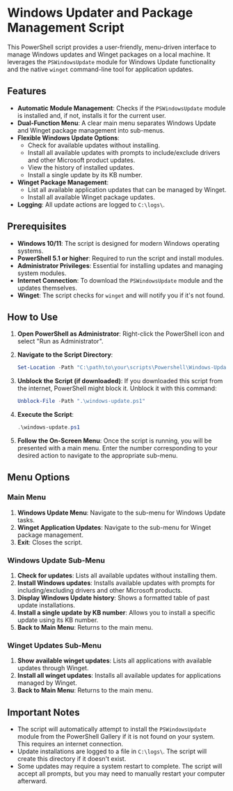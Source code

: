 # Windows Updater and Package Management Script

This PowerShell script provides a user-friendly, menu-driven interface to manage Windows updates and Winget packages on a local machine. It leverages the `PSWindowsUpdate` module for Windows Update functionality and the native `winget` command-line tool for application updates.

## Features

*   **Automatic Module Management**: Checks if the `PSWindowsUpdate` module is installed and, if not, installs it for the current user.
*   **Dual-Function Menu**: A clear main menu separates Windows Update and Winget package management into sub-menus.
*   **Flexible Windows Update Options**:
    *   Check for available updates without installing.
    *   Install all available updates with prompts to include/exclude drivers and other Microsoft product updates.
    *   View the history of installed updates.
    *   Install a single update by its KB number.
*   **Winget Package Management**:
    *   List all available application updates that can be managed by Winget.
    *   Install all available Winget package updates.
*   **Logging**: All update actions are logged to `C:\logs\`.

## Prerequisites

*   **Windows 10/11**: The script is designed for modern Windows operating systems.
*   **PowerShell 5.1 or higher**: Required to run the script and install modules.
*   **Administrator Privileges**: Essential for installing updates and managing system modules.
*   **Internet Connection**: To download the `PSWindowsUpdate` module and the updates themselves.
*   **Winget**: The script checks for `winget` and will notify you if it's not found.

## How to Use

1.  **Open PowerShell as Administrator**: Right-click the PowerShell icon and select "Run as Administrator".

2.  **Navigate to the Script Directory**:
    ```powershell
    Set-Location -Path "C:\path\to\your\scripts\Powershell\Windows-Updater" # Adjust this path
    ```

3.  **Unblock the Script (if downloaded)**: If you downloaded this script from the internet, PowerShell might block it. Unblock it with this command:
    ```powershell
    Unblock-File -Path ".\windows-update.ps1"
    ```

4.  **Execute the Script**:
    ```powershell
    .\windows-update.ps1
    ```

5.  **Follow the On-Screen Menu**: Once the script is running, you will be presented with a main menu. Enter the number corresponding to your desired action to navigate to the appropriate sub-menu.

## Menu Options

### Main Menu

1.  **Windows Update Menu**: Navigate to the sub-menu for Windows Update tasks.
2.  **Winget Application Updates**: Navigate to the sub-menu for Winget package management.
3.  **Exit**: Closes the script.

### Windows Update Sub-Menu

1.  **Check for updates**: Lists all available updates without installing them.
2.  **Install Windows updates**: Installs available updates with prompts for including/excluding drivers and other Microsoft products.
3.  **Display Windows Update history**: Shows a formatted table of past update installations.
4.  **Install a single update by KB number**: Allows you to install a specific update using its KB number.
5.  **Back to Main Menu**: Returns to the main menu.

### Winget Updates Sub-Menu

1.  **Show available winget updates**: Lists all applications with available updates through Winget.
2.  **Install all winget updates**: Installs all available updates for applications managed by Winget.
3.  **Back to Main Menu**: Returns to the main menu.

## Important Notes

*   The script will automatically attempt to install the `PSWindowsUpdate` module from the PowerShell Gallery if it is not found on your system. This requires an internet connection.
*   Update installations are logged to a file in `C:\logs\`. The script will create this directory if it doesn't exist.
*   Some updates may require a system restart to complete. The script will accept all prompts, but you may need to manually restart your computer afterward.